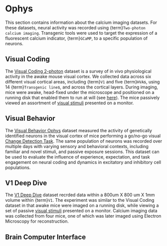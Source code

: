 # Ophys

This section contains information about the calcium imaging datasets. For these datasets,
neural activity was recorded using {term}`Two-photon calcium imaging`. Transgenic tools were
used to target the expression of a fluorescent calcium indicator, {term}`GCaMP`, to a
specific population of neurons. 

## Visual Coding

The [Visual Coding 2-photon](visual-coding/vc2p-background) dataset is a survey of in vivo physiological activity
in the awake mouse visual cortex. We collected data across six different visual cortical
areas, including {term}`V1` and five {term}`HVA`s, using 14 {term}`Transgenic line`s, and
across the cortical layers. During imaging, mice were awake, head-fixed under the microscope
and positioned on a running disk that enabled them to run at will (see [here](../../background/experimental-setup.md)). The mice passively viewed an assortment of [visual stimuli](visual-coding/vc2p-stimuli) presented on a monitor. 

## Visual Behavior

The [Visual Behavior Ophys](visual-behavior/VB-Ophys) dataset measured the activity of genetically identified neurons in the visual cortex of mice performing a go/no-go visual [Change Detection Task](change_detection_task). The same population of neurons was recorded over multiple days with varying sensory and behavioral contexts, including familiar and novel stimuli, and passive exposure sessions. This dataset can be used to evaluate the influence of experience, expectation, and task engagement on neural coding and dynamics in excitatory and inhibitory cell populations. 

## V1 Deep Dive

The [V1 Deep Dive](V1DD/V1DD-overview) dataset recrded data within a 800um X 800 um X 1mm volume within {term}`V1`. The experiment was similar to the Visual Coding dataset in that awake mice were imaged on a running disk, while viewing a set of passive [visual stimuli](V1DD/V1DD-stimuli) presented on a monitor. Calcium imaging data was collected from four mice, one of which was later imaged using Electron Microscopy for reconstruction.

## Brain Computer Interface
